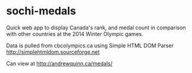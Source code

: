 sochi-medals
============

Quick web app to display Canada's rank, and medal count in comparison with other countries at the 2014 Winter Olympic games.

Data is pulled from cbcolympics.ca using Simple HTML DOM Parser http://simplehtmldom.sourceforge.net

Can view at http://andrewquinn.ca/medals/
